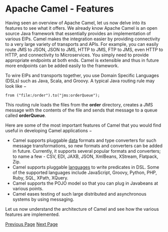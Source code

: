 # Apache Camel - Features
Having seen an overview of Apache Camel, let us now delve into its features to see what it offers. We already know Apache Camel is an open source Java framework that essentially provides an implementation of various EIPs. Camel makes the integration easier by providing connectivity to a very large variety of transports and APIs. For example, you can easily route JMS to JSON, JSON to JMS, HTTP to JMS, FTP to JMS, even HTTP to HTTP, and connectivity to Microservices. You simply need to provide appropriate endpoints at both ends. Camel is extensible and thus in future more endpoints can be added easily to the framework.

To wire EIPs and transports together, you use Domain Specific Languages (DSLs) such as Java, Scala, and Groovy. A typical Java routing rule may look like −

```
from ("file:/order").to("jms:orderQueue");
```
This routing rule loads the files from the **order** directory, creates a JMS message with the contents of the file and sends that message to a queue called **orderQueue**.

Here are some of the most important features of Camel that you would find useful in developing Camel applications −

   * Camel supports pluggable [data](https://camel.apache.org/data-format.html)  formats and type converters for such message transformations, so new formats and converters can be added in future. Currently, it supports several popular formats and converters; to name a few - CSV, EDI, JAXB, JSON, XmlBeans, XStream, Flatpack, Zip.
   * Camel supports pluggable [languages](https://camel.apache.org/languages.html)  to write predicates in DSL. Some of the supported languages include JavaScript, Groovy, Python, PHP, Ruby, SQL, XPath, XQuery.
   * Camel supports the POJO model so that you can plug in Javabeans at various points.
   * Camel eases testing of such large distributed and asynchronous systems by using messaging.

Let us now understand the architecture of Camel and see how the various features are implemented.


[Previous Page](../apache_camel/apache_camel_overview.md) [Next Page](../apache_camel/apache_camel_architecture.md) 
